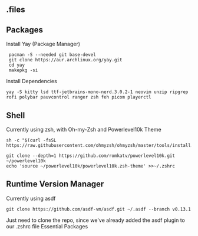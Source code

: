 ## .files
## Packages
Install Yay (Package Manager)
   

     pacman -S --needed git base-devel
     git clone https://aur.archlinux.org/yay.git
     cd yay
     makepkg -si
Install Dependencies

    yay -S kitty lsd ttf-jetbrains-mono-nerd.3.0.2-1 neovim unzip ripgrep rofi polybar pauvcontrol ranger zsh feh picom playerctl 

## Shell
Currently using zsh, with Oh-my-Zsh and Powerlevel10k Theme

    sh -c "$(curl -fsSL https://raw.githubusercontent.com/ohmyzsh/ohmyzsh/master/tools/install.sh)"
    
    git clone --depth=1 https://github.com/romkatv/powerlevel10k.git ~/powerlevel10k
    echo 'source ~/powerlevel10k/powerlevel10k.zsh-theme' >>~/.zshrc


## Runtime Version Manager
Currently using asdf

    git clone https://github.com/asdf-vm/asdf.git ~/.asdf --branch v0.13.1
    
 Just need to clone the repo, since we've already added the asdf plugin to our .zshrc file Essential Packages

